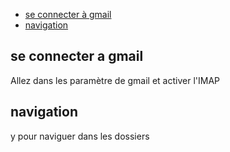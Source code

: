 * [se connecter à gmail](#se-connecter-a-gmail)
* [navigation](#navigation)

## se connecter a gmail

Allez dans les paramètre de gmail et activer l'IMAP

## navigation

y pour naviguer dans les dossiers
